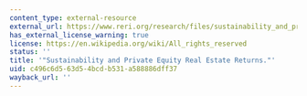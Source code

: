 ```yaml
---
content_type: external-resource
external_url: https://www.reri.org/research/files/sustainability_and_private_equity_real_estate_returns.pdf
has_external_license_warning: true
license: https://en.wikipedia.org/wiki/All_rights_reserved
status: ''
title: '"Sustainability and Private Equity Real Estate Returns."'
uid: c496c6d5-63d5-4bcd-b531-a588886dff37
wayback_url: ''
---
```

